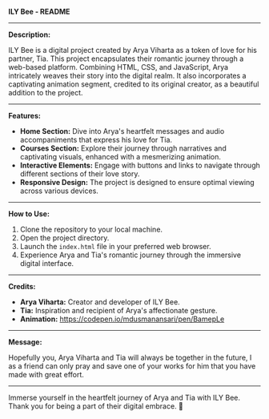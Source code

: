 **ILY Bee - README**

---

**Description:**

ILY Bee is a digital project created by Arya Viharta as a token of love for his partner, Tia. This project encapsulates their romantic journey through a web-based platform. Combining HTML, CSS, and JavaScript, Arya intricately weaves their story into the digital realm. It also incorporates a captivating animation segment, credited to its original creator, as a beautiful addition to the project.

---

**Features:**

- **Home Section:** Dive into Arya's heartfelt messages and audio accompaniments that express his love for Tia.
- **Courses Section:** Explore their journey through narratives and captivating visuals, enhanced with a mesmerizing animation.
- **Interactive Elements:** Engage with buttons and links to navigate through different sections of their love story.
- **Responsive Design:** The project is designed to ensure optimal viewing across various devices.

---

**How to Use:**

1. Clone the repository to your local machine.
2. Open the project directory.
3. Launch the `index.html` file in your preferred web browser.
4. Experience Arya and Tia's romantic journey through the immersive digital interface.

---

**Credits:**

- **Arya Viharta:** Creator and developer of ILY Bee.
- **Tia:** Inspiration and recipient of Arya's affectionate gesture.
- **Animation:** https://codepen.io/mdusmanansari/pen/BamepLe
  
---

**Message:**

Hopefully you, Arya Viharta and Tia will always be together in the future, 
I as a friend can only pray and save one of your works for him that you have made with great effort.

---

Immerse yourself in the heartfelt journey of Arya and Tia with ILY Bee. Thank you for being a part of their digital embrace. 🌟

